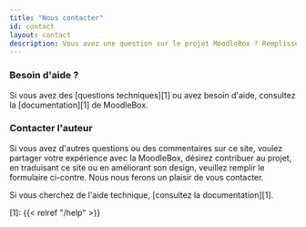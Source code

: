 ```yaml
---
title: "Nous contacter"
id: contact
layout: contact
description: Vous avez une question sur le projet MoodleBox ? Remplissez le formulaire et nous vous contacterons
---
```


### Besoin d'aide ?

Si vous avez des [questions techniques][1] ou avez besoin d'aide, consultez la [documentation][1] de MoodleBox.

### Contacter l'auteur

Si vous avez d'autres questions ou des commentaires sur ce site, voulez partager votre expérience avec la MoodleBox, désirez contribuer au projet, en traduisant ce site ou en améliorant son design, veuillez remplir le formulaire ci-contre. Nous nous ferons un plaisir de vous contacter.

Si vous cherchez de l'aide technique, [consultez la documentation][1].

 [1]: {{< relref "/help" >}}

